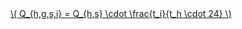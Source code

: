 <a href="/eco2_guide_center/1.%20ECO2%20Logic%20Guide/Hee1_Equation_List.html" class="equation-link" target="_blank" rel="noopener noreferrer">
  \( Q_{h,g,s,i} = Q_{h,s} \cdot \frac{t_i}{t_h \cdot 24} \) 
</a>
